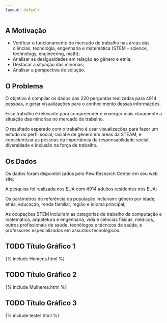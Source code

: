 ```yaml
---
layout: default
---
```



## A Motivação

- Verificar o funcionamento do mercado de trabalho nas áreas das ciências, tecnologia, engenharia e matemática (STEM - science, technology, engineering, math);
- Analisar as desigualdades em relação ao gênero e etnia;
- Destacar a situação das minorias;
- Analisar a perspectiva de solução.

## O Problema

O objetivo é compilar os dados das 220 perguntas realizadas para 4914 pessoas, e gerar visualizações para o conhecimento dessas informações.

Esse trabalho é relevante para compreender e enxergar mais claramente a situação das minorias no mercado de trabalho.

O resultado esperado com o trabalho é usar visualizações para fazer um estudo do perfil social, racial e de gênero em áreas da STEAM, e conscientizar as pessoas da importância da responsabilidade social, diversidade e inclusão na força de trabalho.

## Os Dados

Os dados foram disponibilizados pelo Pew Research Center em seu web site;

A pesquisa foi realizada nos EUA com 4914 adultos residentes nos EUA;

Os parâmetros de referência da população incluíram: gênero por idade, etnia, educação, renda familiar, região e idioma principal;

As ocupações STEM incluíram as categorias de trabalho da computação e matemática, arquitetura e engenharia, vida e ciências físicas, médicos, outros profissionais de saúde, tecnólogos e técnicos de saúde, e professores especializados em assuntos tecnológicos.


## TODO Título Gráfico 1

{% include Homens.html %}


## TODO Título Gráfico 2

{% include Mulheres.html %}


## TODO Título Gráfico 3

{% include teste1.html %}